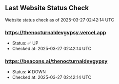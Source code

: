 ## Last Website Status Check

<!-- GitHub Action will update the section below -->
Website status check as of 2025-03-27 02:42:14 UTC

### https://thenocturnaldevgypsy.vercel.app
- Status: ✅ UP
- Checked at: 2025-03-27 02:42:14 UTC

### https://beacons.ai/thenocturnaldevgypsy
- Status: ❌ DOWN
- Checked at: 2025-03-27 02:42:14 UTC


<!-- End of GitHub Action update section -->
